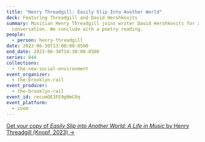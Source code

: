 ```yaml
---
title: "Henry Threadgill: Easily Slip Into Another World"
deck: Featuring Threadgill and David Hershkovits
summary: Musician Henry Threadgill joins writer David Hershkovits for a
  conversation. We conclude with a poetry reading.
people:
  - person: henry-threadgill
date: 2023-06-30T13:00:00-0500
end_date: 2023-06-30T14:30:00-0500
series: 844
collections:
  - the-new-social-environment
event_organizer:
  - the-brooklyn-rail
event_producer:
  - the-brooklyn-rail
event_id: recumOE3FE9gNmCOq
event_platform:
  - zoom
---
```

[G﻿et your copy of *Easily Slip into Another World: A Life in Music* by Henry Threadgill (Knopf, 2023) →](https://www.penguinrandomhouse.com/books/626186/easily-slip-into-another-world-by-henry-threadgill-and-brent-hayes-edwards/)